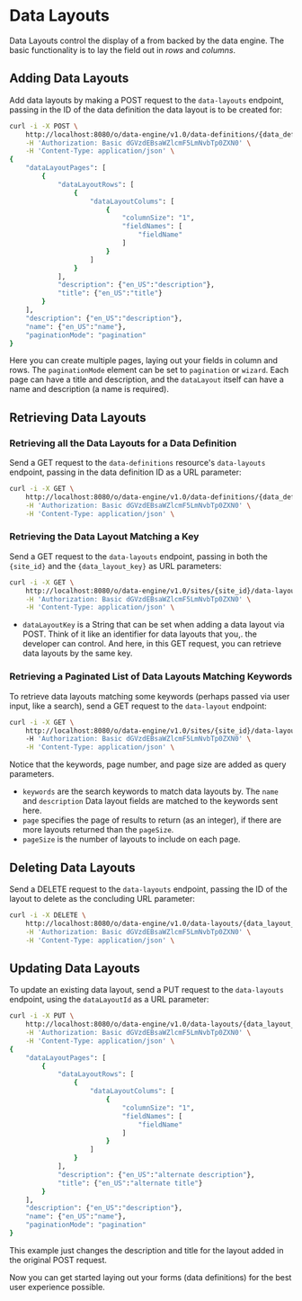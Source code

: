 # Data Layouts

Data Layouts control the display of a from backed by the data engine. The basic
functionality is to lay the field out in _rows_ and _columns_.

## Adding Data Layouts

Add data layouts by making a POST request to the `data-layouts` endpoint,
passing in the ID of the data definition the data layout is to be created for:

```sh
curl -i -X POST \
    http://localhost:8080/o/data-engine/v1.0/data-definitions/{data_definition_id}/data-layouts \
    -H 'Authorization: Basic dGVzdEBsaWZlcmF5LmNvbTp0ZXN0' \
    -H 'Content-Type: application/json' \ 
{
    "dataLayoutPages": [
        {
            "dataLayoutRows": [
                {
                    "dataLayoutColums": [
                        {
                            "columnSize": "1",
                            "fieldNames": [
                                "fieldName"
                            ]
                        }
                    ]
                }
            ],
            "description": {"en_US":"description"},
            "title": {"en_US":"title"}
        }
    ],
    "description": {"en_US":"description"},
    "name": {"en_US":"name"},
    "paginationMode": "pagination"
}

```

Here you can create multiple pages, laying out your fields in column and rows.
The `paginationMode` element can be set to `pagination` or `wizard`.  Each page
can have a title and description, and the `dataLayout` itself can have a name
and description (a name is required).

## Retrieving Data Layouts

### Retrieving all the Data Layouts for a Data Definition

Send a GET request to the `data-definitions` resource's `data-layouts` endpoint,
passing in the data definition ID as a URL parameter: 

```sh
curl -i -X GET \
    http://localhost:8080/o/data-engine/v1.0/data-definitions/{data_definition_id}/data-layouts \
    -H 'Authorization: Basic dGVzdEBsaWZlcmF5LmNvbTp0ZXN0' \
    -H 'Content-Type: application/json' \ 
```

### Retrieving the Data Layout Matching a Key

Send a GET request to the `data-layouts` endpoint, passing in both the
`{site_id}` and the `{data_layout_key}` as URL parameters:

```sh
curl -i -X GET \
    http://localhost:8080/o/data-engine/v1.0/sites/{site_id}/data-layouts/{data_layout_key} \
    -H 'Authorization: Basic dGVzdEBsaWZlcmF5LmNvbTp0ZXN0' \
    -H 'Content-Type: application/json' \ 
```

- `dataLayoutKey` is a String that can be set when adding a data layout via
    POST. Think of it like an identifier for data layouts that you,. the
    developer can control. And here, in this GET request, you can retrieve data
    layouts by the same key.

### Retrieving a Paginated List of Data Layouts Matching Keywords

To retrieve data layouts matching some keywords (perhaps passed via user input,
like a search), send a GET request to the `data-layout` endpoint:

```sh
curl -i -X GET \
    http://localhost:8080/o/data-engine/v1.0/sites/{site_id}/data-layout?keywords=dog&page=1&pageSize=5
    -H 'Authorization: Basic dGVzdEBsaWZlcmF5LmNvbTp0ZXN0' \
    -H 'Content-Type: application/json' \ 
```
Notice that the keywords, page number, and page size are added as query
parameters.

- `keywords` are the search keywords to match data layouts by. The `name` and
    `description` Data layout
    fields are matched to the keywords sent here.
- `page` specifies the page of results to return (as an integer), if there are
    more layouts returned than the `pageSize`.
- `pageSize` is the number of layouts to include on each page. 

## Deleting Data Layouts

Send a DELETE request to the `data-layouts` endpoint, passing the ID of the
layout to delete as the concluding URL parameter:

```sh
curl -i -X DELETE \
    http://localhost:8080/o/data-engine/v1.0/data-layouts/{data_layout_id} \
    -H 'Authorization: Basic dGVzdEBsaWZlcmF5LmNvbTp0ZXN0' \
    -H 'Content-Type: application/json' \ 
```

## Updating Data Layouts

To update an existing data layout, send a PUT request to the `data-layouts`
endpoint, using the `dataLayoutId` as a URL parameter:

```sh
curl -i -X PUT \
    http://localhost:8080/o/data-engine/v1.0/data-layouts/{data_layout_id} \
    -H 'Authorization: Basic dGVzdEBsaWZlcmF5LmNvbTp0ZXN0' \
    -H 'Content-Type: application/json' \ 
{
    "dataLayoutPages": [
        {
            "dataLayoutRows": [
                {
                    "dataLayoutColums": [
                        {
                            "columnSize": "1",
                            "fieldNames": [
                                "fieldName"
                            ]
                        }
                    ]
                }
            ],
            "description": {"en_US":"alternate description"},
            "title": {"en_US":"alternate title"}
        }
    ],
    "description": {"en_US":"description"},
    "name": {"en_US":"name"},
    "paginationMode": "pagination"
}
```

This example just changes the description and title for the layout added in the
original POST request.

Now you can get started laying out your forms (data definitions) for the best
user experience possible.
